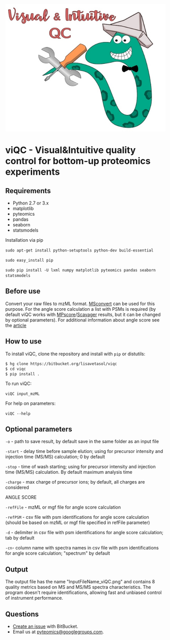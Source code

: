 ![Image](logo.jpg)

viQC - Visual&Intuitive quality control for bottom-up proteomics experiments
===========================================================================================


Requirements
------------
- Python 2.7 or 3.x
- matplotlib
- pyteomics
- pandas
- seaborn
- statsmodels

Installation via pip

``sudo apt-get install python-setuptools python-dev build-essential``

``sudo easy_install pip``

``sudo pip install -U lxml numpy matplotlib pyteomics pandas seaborn statsmodels ``

Before use
----------

Convert your raw files to mzML format. [MSconvert](<http://proteowizard.sourceforge.net/projects.html>) can be used for this purpose.
For the angle score calculation a list with PSMs is required (by default viQC works with [MPscore](<https://bitbucket.org/markmipt/mp-score>)/[Scavager](<https://bitbucket.org/markmipt/scavager>) results, but it can be changed by optional parameters).
For additional information about angle score see the [article](<https://www.sciencedirect.com/science/article/pii/S138738061730146X>)

How to use
----------

To install viQC, clone the repository and install with `pip` or distutils:

```
$ hg clone https://bitbucket.org/lisavetasol/viqc
$ cd viqc
$ pip install .
```

To run viQC:

``viQC input_mzML``

For help on parameters:

``viQC --help``


Optional parameters
-------------------

``-o`` - path to save result, by default save in the same folder as an input file

``-start`` - delay time before sample elution; using for precursor intensity and injection time (MS/MS) calculation; 0 by default

``-stop`` - time of wash starting; using for precursor intensity and injection time (MS/MS) calculation. By default maximum analysis time

``-charge`` - max charge of precursor ions; by default, all charges are considered

ANGLE SCORE

``-refFile`` - mzML or mgf file for angle score calculation

``-refPSM`` - csv file with psm identifications for angle score calculation (should be based on mzML or mgf file specified in refFile parameter)

``-d`` - delimiter in csv file with psm identifications for angle score calculation; tab by default

``-cn``- column name with spectra names in csv file with psm identifications for angle score calculation; "spectrum" by default


Output
------
The output file has the name "InputFileName_viQC.png" and contains 8 quality metrics based on MS and MS/MS spectra characteristics.
The program doesn't require identifications, allowing fast and unbiased control of instrument performance.


Questions
---------
- [Create an issue](<https://bitbucket.org/lisavetasol/viqc/issues>) with BitBucket.
- Email us at pyteomics@googlegroups.com.
